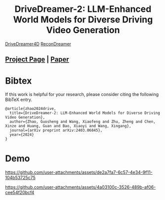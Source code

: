<div align="center">   

# DriveDreamer-2: LLM-Enhanced World Models for Diverse Driving Video Generation
</div>

[DriveDreamer4D](https://drivedreamer4d.github.io/) 
[ReconDreamer](https://recondreamer.github.io/)
 
## [Project Page](https://drivedreamer2.github.io) | [Paper](https://arxiv.org/pdf/2403.06845.pdf)


# Bibtex
If this work is helpful for your research, please consider citing the following BibTeX entry.

```
@article{zhao2024drive,
  title={DriveDreamer-2: LLM-Enhanced World Models for Diverse Driving Video Generation},
  author={Zhao, Guosheng and Wang, Xiaofeng and Zhu, Zheng and Chen, Xinze and Huang, Guan and Bao, Xiaoyi and Wang, Xingang},
  journal={arXiv preprint arXiv:2403.06845},
  year={2024}
}
```

# Demo

https://github.com/user-attachments/assets/de2a7fa7-6c57-4e34-9f11-104b53725c75


https://github.com/user-attachments/assets/4a03100c-3526-489b-af06-cee54f20bcf4

